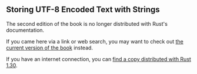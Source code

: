 ## Storing UTF-8 Encoded Text with Strings

The second edition of the book is no longer distributed with Rust's documentation.

If you came here via a link or web search, you may want to check out [the current
version of the book](../ch08-02-strings.md) instead.

If you have an internet connection, you can [find a copy distributed with
Rust
1.30](https://doc.rust-lang.org/1.30.0/book/second-edition/ch08-02-strings.html).